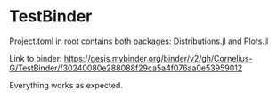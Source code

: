 # TestBinder
Project.toml in root contains both packages: Distributions.jl and Plots.jl

Link to binder: https://gesis.mybinder.org/binder/v2/gh/Cornelius-G/TestBinder/f30240080e288088f29ca5a4f076aa0e53959012

Everything works as expected.
